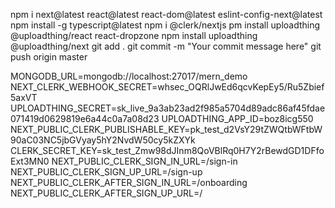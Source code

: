 npm i next@latest react@latest react-dom@latest eslint-config-next@latest
 npm install -g typescript@latest
 npm i @clerk/nextjs
 pm install uploadthing @uploadthing/react react-dropzone
 npm install uploadthing @uploadthing/next
 git add .
 git commit -m "Your commit message here"
 git push origin master


MONGODB_URL=mongodb://localhost:27017/mern_demo
NEXT_CLERK_WEBHOOK_SECRET=whsec_OQRlJwEd6qcvKepEy5/Ru5Zbief5axVT
UPLOADTHING_SECRET=sk_live_9a3ab23ad2f985a5704d89adc86af45fdae071419d0629819e6a44c0a7a08d23
UPLOADTHING_APP_ID=boz8icg550
NEXT_PUBLIC_CLERK_PUBLISHABLE_KEY=pk_test_d2VsY29tZWQtbWFtbW90aC03NC5jbGVyay5hY2NvdW50cy5kZXYk
CLERK_SECRET_KEY=sk_test_Zmw98dJInm8QoVBlRq0H7Y2rBewdGD1DFfoExt3MN0
NEXT_PUBLIC_CLERK_SIGN_IN_URL=/sign-in
NEXT_PUBLIC_CLERK_SIGN_UP_URL=/sign-up
NEXT_PUBLIC_CLERK_AFTER_SIGN_IN_URL=/onboarding
NEXT_PUBLIC_CLERK_AFTER_SIGN_UP_URL=/



